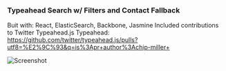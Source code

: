 ### Typeahead Search w/ Filters and Contact Fallback
Buit with: React, ElasticSearch, Backbone, Jasmine
Included contributions to Twitter Typeahead.js
Typeahead: https://github.com/twitter/typeahead.js/pulls?utf8=%E2%9C%93&q=is%3Apr+author%3Achip-miller+

![Screenshot](https://github.com/chip-miller/samples/raw/master/javascripts/typeahead_search/screenshot.gif_)
<!-- Migrate legacy data and media  -->